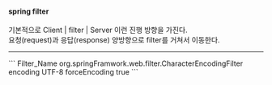 #### spring filter

기본적으로 Client | filter | Server 이런 진행 방향을 가진다. <br>
요청(request)과 응답(response) 양방향으로 filter를 거쳐서 이동한다. <br>
<hr>
```

<!-- 기본적인 구조 -->
<filter>
  <filter-name>Filter_Name</filter-name>
  <filter-class>org.springFramwork.web.filter.CharacterEncodingFilter</filter-class>
  <!-- 위에 있는 class는 Spring에서 기본적으로 제공하고 있는 클래스이며 이걸 사용하겠다는 말이다. -->
  
  <init-param>
    <param-name>encoding</param-name>
    <param-value>UTF-8</param-value>
  </init-param>
  <!-- 해당 class 파일을 열어보면 encoding이라는 매개변수가 있고 이 매개변수에 UTF-8을 넣겠다는 말이다. -->
  
  <init-param>
    <param-name>forceEncoding</param-name>
    <param-value>true</param-value>
  </init-param>
  <!-- 해당 class 파일을 열어보면 forceEncoding이라는 매개변수가 있으며 타입은 Boolean이고 true를 넣겠다. -->
  <!-- true로 할 경우 인코딩 충돌문제가 발생하면 강제로 위에서 지정한 UTF-8로 하겠다는 의미다. -->
</filter>
```
